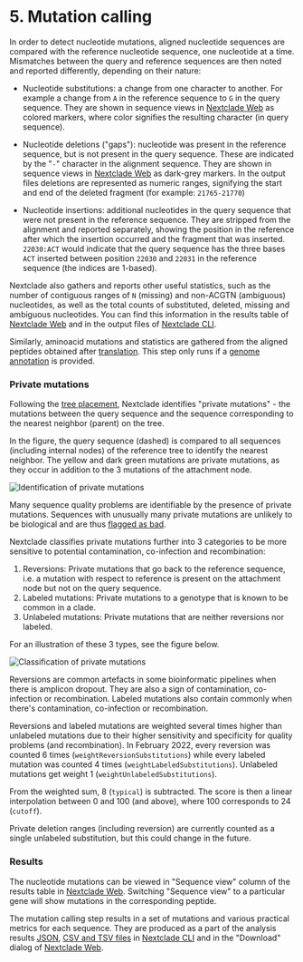 # 5. Mutation calling

In order to detect nucleotide mutations, aligned nucleotide sequences are compared with the reference nucleotide sequence, one nucleotide at a time. Mismatches between the query and reference sequences are then noted and reported differently, depending on their nature:

- Nucleotide substitutions: a change from one character to another. For example a change from `A` in the reference sequence to `G` in the query sequence. They are shown in sequence views in [Nextclade Web](../nextclade-web) as colored markers, where color signifies the resulting character (in query sequence).

- Nucleotide deletions ("gaps"): nucleotide was present in the reference sequence, but is not present in the query sequence. These are indicated by the "`-`" character in the alignment sequence. They are shown in sequence views in [Nextclade Web](../nextclade-web) as dark-grey markers. In the output files deletions are represented as numeric ranges, signifying the start and end of the deleted fragment (for example: `21765-21770`)

- Nucleotide insertions: additional nucleotides in the query sequence that were not present in the reference sequence. They are stripped from the alignment and reported separately, showing the position in the reference after which the insertion occurred and the fragment that was inserted. `22030:ACT` would indicate that the query sequence has the three bases `ACT` inserted between position `22030` and `22031` in the reference sequence (the indices are 1-based).

Nextclade also gathers and reports other useful statistics, such as the number of contiguous ranges of `N` (missing) and non-ACGTN (ambiguous) nucleotides, as well as the total counts of substituted, deleted, missing and ambiguous nucleotides. You can find this information in the results table of [Nextclade Web](../nextclade-web) and in the output files of [Nextclade CLI](../nextclade-cli).

Similarly, aminoacid mutations and statistics are gathered from the aligned peptides obtained after [translation](./02-translation). This step only runs if a [genome annotation](../input-files/03-genome-annotation) is provided.

### Private mutations

Following the [tree placement](03-phylogenetic-placement.md), Nextclade identifies "private mutations" - the mutations between the query sequence and the sequence corresponding to the nearest neighbor (parent) on the tree.

In the figure, the query sequence (dashed) is compared to all sequences (including internal nodes) of the reference tree to identify the nearest neighbor. The yellow and dark green mutations are private mutations, as they occur in addition to the 3 mutations of the attachment node.

![Identification of private mutations](../assets/algo_private-muts.png)

Many sequence quality problems are identifiable by the presence of private mutations. Sequences with unusually many private mutations are unlikely to be biological and are thus [flagged as bad](06-quality-control.md#private-mutations-p).

Nextclade classifies private mutations further into 3 categories to be more sensitive to potential contamination, co-infection and recombination:

1. Reversions: Private mutations that go back to the reference sequence, i.e. a mutation with respect to reference is present on the attachment node but not on the query sequence.
2. Labeled mutations: Private mutations to a genotype that is known to be common in a clade.
3. Unlabeled mutations: Private mutations that are neither reversions nor labeled.

For an illustration of these 3 types, see the figure below.

![Classification of private mutations](../assets/algo_private-muts-classification.png)

Reversions are common artefacts in some bioinformatic pipelines when there is amplicon dropout.
They are also a sign of contamination, co-infection or recombination. Labeled mutations also contain commonly when there's contamination, co-infection or recombination.

Reversions and labeled mutations are weighted several times higher than unlabeled mutations due to their higher sensitivity and specificity for quality problems (and recombination).
In February 2022, every reversion was counted 6 times (`weightReversionSubstitutions`) while every labeled mutation was counted 4 times (`weightLabeledSubstitutions`). Unlabeled mutations get weight 1 (`weightUnlabeledSubstitutions`).

From the weighted sum, 8 (`typical`) is subtracted. The score is then a linear interpolation between 0 and 100 (and above), where 100 corresponds to 24 (`cutoff`).

Private deletion ranges (including reversion) are currently counted as a single unlabeled substitution, but this could change in the future.

### Results

The nucleotide mutations can be viewed in "Sequence view" column of the results table in [Nextclade Web](../nextclade-web). Switching "Sequence view" to a particular gene will show mutations in the corresponding peptide.

The mutation calling step results in a set of mutations and various practical metrics for each sequence. They are produced as a part of the analysis results [JSON](../output-files/05-results-json), [CSV and TSV files](../output-files/04-results-tsv) in [Nextclade CLI](../nextclade-cli) and in the "Download" dialog of [Nextclade Web](../nextclade-web).
